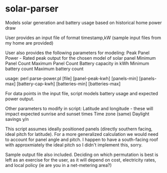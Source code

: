 # solar-parser
Models solar generation and battery usage based on historical home power draw


User provides an input file of format 
timestamp,kW 
(sample input files from my home are provided)

User also provides the following parameters for modeling: 
Peak Panel Power - Rated peak output for the chosen model of solar panel 
Minimum Panel Count 
Maximum Panel Count 
Battery capacity in kWh 
Minimum battery count 
Maximum battery count

usage: perl parse-power.pl [file] [panel-peak-kwh] [panels-min] [panels-max] [battery-cap-kwh] [batteries-min] [batteries-max]

For data points in the input file, script models battery usage and expected power output.

Other parameters to modify in script:
Latitude and longitude - these will impact expected sunrise and sunset times
Time zone (same)
Daylight savings y/n

This script assumes ideally positioned panels (directly southern facing, ideal pitch for latitude). For a more generalized calculation we would need to account for panel angle and pitch. I happen to have a south-facing roof with approxmiately the ideal pitch so I didn't implement this, sorry.

Sample output file also included. Deciding on which permutation is best is left as an exercise for the user, as it will depend on cost, electricity rates, and local policy (ie are you in a net-metering area?)
